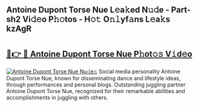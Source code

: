 ## Antoine Dupont Torse Nue L𝚎a𝚔ed N𝚞𝚍e - Part-sh2 Vi𝚍𝚎o P𝚑𝚘tos - H𝚘𝚝 O𝚗𝚕yf𝚊ns L𝚎a𝚔s kzAgR

# <h2><a href="http://kf8b36e.oniu.top/?m=Antoine+Dupont+Torse+Nue">🔗👉 🔴 Antoine Dupont Torse Nue P𝚑ot𝚘𝚜 V𝚒d𝚎o</a></h2>

[![Antoine Dupont Torse Nue Nu𝚍e𝚜](https://i.imgur.com/0qMVB7G.gif)](http://kf8b36e.oniu.top/?m=Antoine+Dupont+Torse+Nue)
Social media personality Antoine Dupont Torse Nue, known for disseminating dance and lifestyle ideas, through performances and personal blogs. Outstanding juggling partner Antoine Dupont Torse Nue, recognized for their remarkable abilities and accomplishments in juggling with others.  
